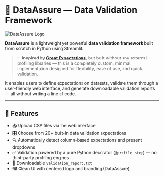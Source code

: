 # 🧪 DataAssure — Data Validation Framework

![DataAssure Logo](dataassure_logo.png)

**DataAssure** is a lightweight yet powerful **data validation framework** built from scratch in Python using Streamlit.

> ✨ **Inspired by [Great Expectations](https://greatexpectations.io/)**, but built without any external profiling libraries — this is a completely custom, minimal implementation designed for flexibility, ease of use, and quick validation.

It enables users to define expectations on datasets, validate them through a user-friendly web interface, and generate downloadable validation reports — all without writing a line of code.

---

## 🚀 Features

- 📤 Upload CSV files via the web interface  
- 🎛️ Choose from 20+ built-in data validation expectations  
- 🔍 Automatically detect column-based expectations and present dropdowns  
- ✅ Validation powered by a pure Python decorator (`@profile_step`) — no third-party profiling engines  
- 📄 Downloadable `validation_report.txt`  
- 🖼️ Clean UI with centered logo and branding (DataAssure)

